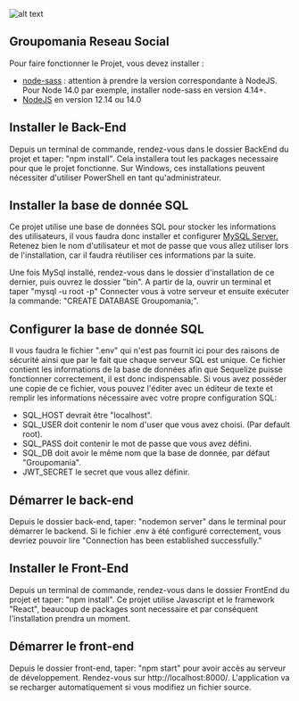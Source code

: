 ![alt text](https://i.imgur.com/2PaPDrs.png)

## Groupomania Reseau Social

Pour faire fonctionner le Projet, vous devez installer :

- [node-sass](https://www.npmjs.com/package/node-sass) : attention à prendre la version correspondante à NodeJS. Pour Node 14.0 par exemple, installer node-sass en version 4.14+.
- [NodeJS](https://nodejs.org/en/download/) en version 12.14 ou 14.0 

## Installer le Back-End

Depuis un terminal de commande, rendez-vous dans le dossier BackEnd du projet et taper: "npm install".
Cela installera tout les packages necessaire pour que le projet fonctionne. 
Sur Windows, ces installations peuvent nécessiter d'utiliser PowerShell en tant qu'administrateur.

## Installer la base de donnée SQL

Ce projet utilise une base de données SQL pour stocker les informations des utilisateurs, il vous faudra donc installer et configurer [MySQL Server.](https://dev.mysql.com/downloads/mysql/)
Retenez bien le nom d'utilisateur et mot de passe que vous allez utiliser lors de l'installation, car il faudra réutiliser ces informations par la suite.

Une fois MySql installé, rendez-vous dans le dossier d'installation de ce dernier, puis ouvrez le dossier "bin". A partir de la, ouvrir un terminal et taper "mysql -u root -p"
Connecter vous à votre serveur et ensuite exécuter la commande: "CREATE DATABASE Groupomania;".

## Configurer la base de donnée SQL

Il vous faudra le fichier ".env" qui n'est pas fournit ici pour des raisons de sécurité ainsi que par le fait que chaque serveur SQL est unique.
Ce fichier contient les informations de la base de données afin que Sequelize puisse fonctionner correctement, il est donc indispensable.
Si vous avez posséder une copie de ce fichier, vous pouvez l'éditer avec un éditeur de texte et remplir les informations nécessaire avec votre propre configuration SQL:

- SQL_HOST devrait être "localhost".
- SQL_USER doit contenir le nom d'user que vous avez choisi. (Par default root).
- SQL_PASS doit contenir le mot de passe que vous avez défini.
- SQL_DB doit avoir le même nom que la base de donnée, par défaut "Groupomania".
- JWT_SECRET le secret que vous allez définir.

## Démarrer le back-end

Depuis le dossier back-end, taper: "nodemon server" dans le terminal pour démarrer le backend. Si le fichier .env à été configuré correctement, vous devriez pouvoir lire
"Connection has been established successfully."

## Installer le Front-End

Depuis un terminal de commande, rendez-vous dans le dossier FrontEnd du projet et taper: "npm install".
Ce projet utilise Javascript et le framework "React", beaucoup de packages sont necessaire et par conséquent l'installation prendra un moment.

## Démarrer le front-end

Depuis le dossier front-end, taper: "npm start" pour avoir accès au serveur de développement. Rendez-vous sur http://localhost:8000/. L'application va se recharger automatiquement si vous modifiez un fichier source.